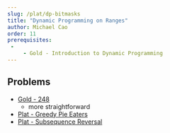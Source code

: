 ```yaml
---
slug: /plat/dp-bitmasks
title: "Dynamic Programming on Ranges"
author: Michael Cao
order: 11
prerequisites: 
 - 
     - Gold - Introduction to Dynamic Programming
---
```


<!-- END DESCRIPTION -->

## Problems

 * [Gold - 248](http://www.usaco.org/index.php?page=viewproblem2&cpid=647)
   * more straightforward
 * [Plat - Greedy Pie Eaters](http://www.usaco.org/index.php?page=viewproblem2&cpid=972)
 * [Plat - Subsequence Reversal](http://www.usaco.org/index.php?page=viewproblem2&cpid=698)